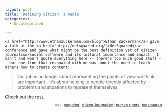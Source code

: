 ```yaml
---
layout: post
title: 'Defining citizen''s media'
categories:
  - Uncategorized

---
```



    <a href="http://www.ethanzuckerman.com/blog">Ethan Zuckerman</a> gave a talk at the <a href="http://netsquared.org/">NetSquared</a> conference and gave what might be the best definition yet of citizen journalism/social software and its cultural importance and impact.  I can't and won't quote everything here -- there's too much good stuff -- but one line that resonated with me was about the need to teach others how to create content:
<blockquote class="posterous_short_quote">Our job is no longer about representing the points of view we think are important - it’s about helping to people directly affected by problems and situations to represent themselves.</blockquote>Check out <a href="http://www.ethanzuckerman.com/blog/?p=816">the rest</a>.

<p style="text-align:right;font-size:11px;letter-spacing:.05em;color:#808979;">Tags: <a href="http://www.technorati.com/tag/blogging" rel="tag">blogging</a><strong>|</strong> <a href="http://www.technorati.com/tag/citizen-journalism" rel="tag">citizen-journalism</a><strong>|</strong> <a href="http://www.technorati.com/tag/human%20rights" rel="tag">human rights</a><strong>|</strong> <a href="http://www.technorati.com/tag/netsquared" rel="tag">netsquared</a></p>
  
